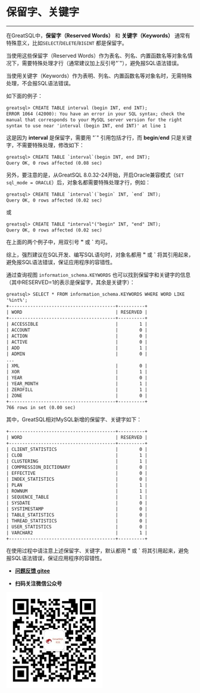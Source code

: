 # 保留字、关键字
---


在GreatSQL中，**保留字（Reserved Words）** 和 **关键字（Keywords）** 通常有特殊意义，比如`SELECT`/`DELETE`/`BIGINT` 都是保留字。

当使用这些保留字（Reserved Words）作为表名、列名、内置函数名等对象名情况下，需要特殊处理才行（通常建议加上反引号"`"），避免报SQL语法错误。

当使用关键字（Keywords）作为表明、列名、内置函数名等对象名时，无需特殊处理，不会报SQL语法错误。

如下面的例子：
```
greatsql> CREATE TABLE interval (begin INT, end INT);
ERROR 1064 (42000): You have an error in your SQL syntax; check the manual that corresponds to your MySQL server version for the right syntax to use near 'interval (begin INT, end INT)' at line 1
```

这是因为 **interval** 是保留字，需要用 "`" 引用包括才行，而 **begin**/**end** 只是关键字，不需要特殊处理，修改如下：
```
greatsql> CREATE TABLE `interval`(begin INT, end INT);
Query OK, 0 rows affected (0.08 sec)
```

另外，要注意的是，从GreatSQL 8.0.32-24开始，开启Oracle兼容模式（`SET sql_mode = ORACLE`）后，对象名都需要特殊处理才行，例如：
```
greatsql> CREATE TABLE `interval`(`begin` INT, `end` INT);
Query OK, 0 rows affected (0.02 sec)
```
或
```
greatsql> CREATE TABLE "interval"("begin" INT, "end" INT);
Query OK, 0 rows affected (0.02 sec)
```
在上面的两个例子中，用双引号 **"** 或 **`** 均可。

综上，强烈建议在SQL开发、编写SQL语句时，对象名都用 **"** 或 **`** 将其引用起来，避免报SQL语法错误，保证应用程序的容错性。

通过查询视图 `information_schema.KEYWORDS` 也可以找到保留字和关键字的信息（其中RESERVED=1的表示是保留字，其余是关键字）：
```
greatsql> SELECT * FROM information_schema.KEYWORDS WHERE WORD LIKE '%int%';
+----------------------------------------+----------+
| WORD                                   | RESERVED |
+----------------------------------------+----------+
| ACCESSIBLE                             |        1 |
| ACCOUNT                                |        0 |
| ACTION                                 |        0 |
| ACTIVE                                 |        0 |
| ADD                                    |        1 |
| ADMIN                                  |        0 |
...
| XML                                    |        0 |
| XOR                                    |        1 |
| YEAR                                   |        0 |
| YEAR_MONTH                             |        1 |
| ZEROFILL                               |        1 |
| ZONE                                   |        0 |
+----------------------------------------+----------+
766 rows in set (0.00 sec)
```

其中，GreatSQL相对MySQL新增的保留字、关键字如下：
```
+----------------------------------------+----------+
| WORD                                   | RESERVED |
+----------------------------------------+----------+
| CLIENT_STATISTICS                      |        0 |
| CLOB                                   |        1 |
| CLUSTERING                             |        1 |
| COMPRESSION_DICTIONARY                 |        0 |
| EFFECTIVE                              |        0 |
| INDEX_STATISTICS                       |        0 |
| PLAN                                   |        1 |
| ROWNUM                                 |        1 |
| SEQUENCE_TABLE                         |        1 |
| SYSDATE                                |        0 |
| SYSTIMESTAMP                           |        0 |
| TABLE_STATISTICS                       |        0 |
| THREAD_STATISTICS                      |        0 |
| USER_STATISTICS                        |        0 |
| VARCHAR2                               |        1 |
+----------------------------------------+----------+
```
在使用过程中请注意上述保留字、关键字，默认都用 **"** 或 **`** 将其引用起来，避免报SQL语法错误，保证应用程序的容错性。


- **[问题反馈 gitee](https://gitee.com/GreatSQL/GreatSQL-Manual/issues)**

- **扫码关注微信公众号**

![greatsql-wx](../greatsql-wx.jpg)
